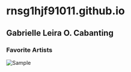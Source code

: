 # rnsg1hjf91011.github.io
## Gabrielle Leira O. Cabanting
### **Favorite Artists**
![Sample](https://encrypted-tbn0.gstatic.com/images?q=tbn:ANd9GcSq218uBhsviW8suGo04vR0dpdlwQjkR0DXDA&usqp=CAU)
